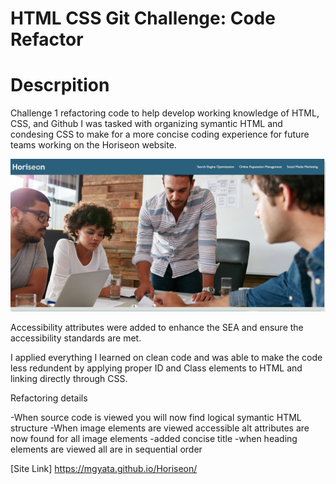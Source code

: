 # HTML CSS Git Challenge: Code Refactor

# Descrpition
Challenge 1 refactoring code to help develop working knowledge of HTML, CSS, and Github
I was tasked with organizing symantic HTML and condesing CSS to make for a more concise coding experience for future teams working on the Horiseon website.

![Horiseon Homepage](./assets/images/homepage.png)

Accessibility attributes were added to enhance the SEA and ensure the accessibility standards are met.

I applied everything I learned on clean code and was able to make the code less redundent by applying proper ID and Class elements to HTML and linking directly through CSS.

Refactoring details

-When source code is viewed you will now find logical symantic HTML structure
-When image elements are viewed accessible alt attributes are now found for all image elements
-added concise title 
-when heading elements are viewed all are in sequential order

[Site Link] https://mgyata.github.io/Horiseon/
